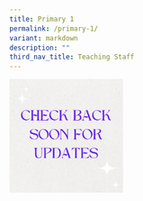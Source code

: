 ```yaml
---
title: Primary 1
permalink: /primary-1/
variant: markdown
description: ""
third_nav_title: Teaching Staff
---
```

<img width="40%" src="/images/Check_back_soon_for_updates.png">